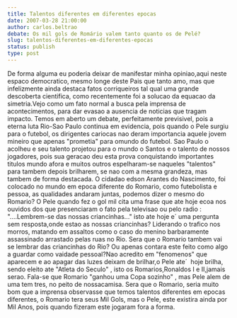 ```yaml
---
title: Talentos diferentes em diferentes epocas
date: 2007-03-28 21:00:00
author: carlos.beltrao
debate: Os mil gols de Romário valem tanto quanto os de Pelé?
slug: talentos-diferentes-em-diferentes-epocas
status: publish 
type: post
---
```


De forma alguma eu poderia deixar de manifestar minha opiniao,aqui neste espaco democratico, mesmo longe deste Pais que tanto amo, mas que infelizmente ainda destaca fatos corriqueiros tal qual uma grande descoberta cientifica, como recentemente foi a solucao da equacao da simetria.Vejo como um fato normal a busca pela imprensa de acontecimentos, para dar evasao a ausencia de noticias que tragam impacto. Temos em aberto um debate, perfeitamente previsivel, pois a  eterna luta Rio-Sao Paulo continua em evidencia, pois quando o Pele surgiu para o futebol, os dirigentes cariocas nao deram importancia aquele jovem mineiro que apenas "prometia" para omundo do futebol. Sao Paulo o acolheu e seu talento projetou para o mundo o Santos e o talento de nossos jogadores, pois sua geracao deu esta prova conquistando importantes titulos mundo afora e muitos outros espelharam-se naqueles "talentos" para tambem depois brilharem, se nao com a mesma grandeza, mas tambem de forma destacada. O cidadao edson Arantes do Nascimento, foi colocado no mundo em epoca diferente do Romario, como futebolista e pessoa, as qualidades andaram juntas, podemos dizer o mesmo do Romario? O Pele quando fez o gol mil cita uma frase que ate hoje ecoa nos ouvidos dos que presenciaram o fato pela televisao ou pelo radio : "....Lembrem-se das nossas criancinhas..." isto ate hoje e´ uma pergunta sem resposta,onde estao as nossas criancinhas? Liderando o trafico nos morros, matando em assaltos como o caso do menino barbaramente assassinado arrastado pelas ruas no Rio. Sera que o Romario tambem vai se lembrar das criancinhas do Rio? Ou apenas contara este feito como algo a guardar como vaidade pessoal?Nao acredito em "fenomenos" que aparecem e ao apagar das luzes deixam de brilhar,o Pele ate´  hoje brilha,  sendo eleito ate "Atleta do Seculo" , isto os Romarios,Ronaldos I e II,jamais serao. Fala-se que Romario "ganhou uma Copa sozinho" , mas Pele alem de uma tem tres, no peito de nossacamisa. Sera que o Romario, seria muito bom que a imprensa observasse que temos talentos diferentes em epocas diferentes, o Romario tera seus Mil Gols, mas o Pele, este existira ainda por Mil Anos, pois quando fizeram este jogaram fora a forma.
